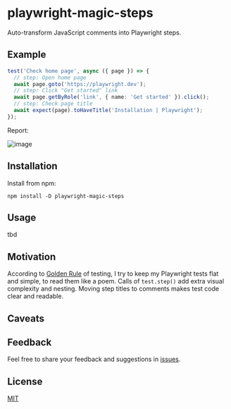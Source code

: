 # playwright-magic-steps
Auto-transform JavaScript comments into Playwright steps.

## Example
```ts
test('Check home page', async ({ page }) => {
  // step: Open home page
  await page.goto('https://playwright.dev');
  // step: Click "Get started" link
  await page.getByRole('link', { name: 'Get started' }).click();
  // step: Check page title
  await expect(page).toHaveTitle('Installation | Playwright');
});
```

Report:

![image](https://github.com/user-attachments/assets/70c38ae0-e451-468f-8678-71cc57a50ec1)

## Installation
Install from npm:
```
npm install -D playwright-magic-steps
```

## Usage
tbd

## Motivation
According to [Golden Rule](https://github.com/goldbergyoni/javascript-testing-best-practices?tab=readme-ov-file#section-0%EF%B8%8F⃣-the-golden-rule) of testing, I try to keep my Playwright tests flat and simple, to read them like a poem. Calls of `test.step()` add extra visual complexity and nesting. Moving step titles to comments makes test code clear and readable.

## Caveats

## Feedback
Feel free to share your feedback and suggestions in [issues](https://github.com/vitalets/playwright-magic-steps/issues).

## License
[MIT](https://github.com/vitalets/playwright-magic-steps/blob/main/LICENSE)
